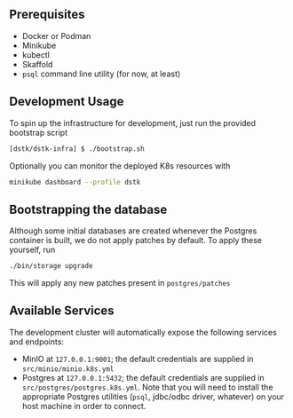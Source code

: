 ## Prerequisites

- Docker or Podman
- Minikube
- kubectl
- Skaffold
- `psql` command line utility (for now, at least)

## Development Usage

To spin up the infrastructure for development, just run the provided bootstrap script
```bash
[dstk/dstk-infra] $ ./bootstrap.sh
```

Optionally you can monitor the deployed K8s resources with
```bash
minikube dashboard --profile dstk
```

## Bootstrapping the database

Although some initial databases are created whenever the Postgres container is built, we do not apply patches by default. To apply these yourself, run

```bash
./bin/storage upgrade
```

This will apply any new patches present in `postgres/patches`

## Available Services

The development cluster will automatically expose the following services and endpoints:

- MinIO at `127.0.0.1:9001`; the default credentials are supplied in `src/minio/minio.k8s.yml`
- Postgres at `127.0.0.1:5432`; the default credentials are supplied in `src/postgres/postgres.k8s.yml`. Note that you will need to install the appropriate Postgres utilities (`psql`, jdbc/odbc driver, whatever) on your host machine in order to connect.